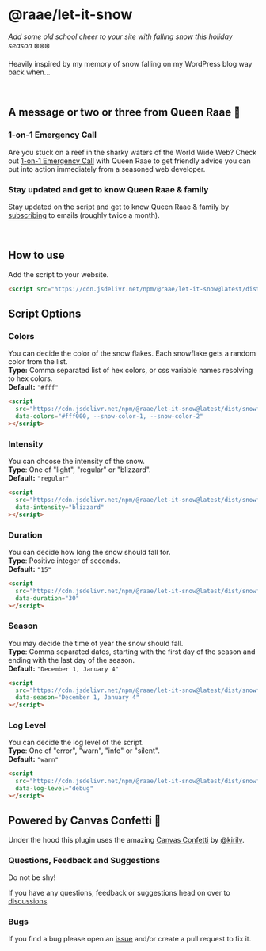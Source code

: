 # @raae/let-it-snow

_Add some old school cheer to your site with falling snow this holiday season_ ❄️❄️❄️

Heavily inspired by my memory of snow falling on my WordPress blog way back when...

&nbsp;

## A message or two or three from Queen Raae 👑

### 1-on-1 Emergency Call

Are you stuck on a reef in the sharky waters of the World Wide Web? Check out [1-on-1 Emergency Call](https://queen.raae.codes/gatsby-emergency/) with Queen Raae to get friendly advice you can put into action immediately from a seasoned web developer.

### Stay updated and get to know Queen Raae & family

Stay updated on the script and get to know Queen Raae & family by [subscribing](https://queen.raae.codes/emails/?utm_source=readme&utm_campaign=let-it-snow) to emails (roughly twice a month).

&nbsp;

## How to use

Add the script to your website.

```html
<script src="https://cdn.jsdelivr.net/npm/@raae/let-it-snow@latest/dist/snowfall.js"></script>
```

## Script Options

### Colors

You can decide the color of the snow flakes. Each snowflake gets a random color from the list.\
**Type:** Comma separated list of hex colors, or css variable names resolving to hex colors.\
**Default:** `"#fff"`

```html
<script
  src="https://cdn.jsdelivr.net/npm/@raae/let-it-snow@latest/dist/snowfall.js"
  data-colors="#fff000, --snow-color-1, --snow-color-2"
></script>
```

### Intensity

You can choose the intensity of the snow.\
**Type**: One of "light", "regular" or "blizzard".\
**Default:** `"regular"`

```html
<script
  src="https://cdn.jsdelivr.net/npm/@raae/let-it-snow@latest/dist/snowfall.js"
  data-intensity="blizzard"
></script>
```

### Duration

You can decide how long the snow should fall for.\
**Type**: Positive integer of seconds.\
**Default:** `"15"`

```html
<script
  src="https://cdn.jsdelivr.net/npm/@raae/let-it-snow@latest/dist/snowfall.js"
  data-duration="30"
></script>
```

### Season

You may decide the time of year the snow should fall.\
**Type**: Comma separated dates, starting with the first day of the season and ending with the last day of the season.\
**Default:** `"December 1, January 4"`

```html
<script
  src="https://cdn.jsdelivr.net/npm/@raae/let-it-snow@latest/dist/snowfall.js"
  data-season="December 1, January 4"
></script>
```

### Log Level

You can decide the log level of the script.\
**Type**: One of "error", "warn", "info" or "silent".\
**Default:** `"warn"`

```html
<script
  src="https://cdn.jsdelivr.net/npm/@raae/let-it-snow@latest/dist/snowfall.js"
  data-log-level="debug"
></script>
```

## Powered by Canvas Confetti 🎉

Under the hood this plugin uses the amazing [Canvas Confetti](https://github.com/catdad/canvas-confetti) by [@kirilv](https://twitter.com/kirilv).

### Questions, Feedback and Suggestions

Do not be shy!

If you have any questions, feedback or suggestions head on over to [discussions](https://github.com/queen-raae/let-it-snow/discussions).

### Bugs

If you find a bug please open an [issue](https://github.com/queen-raae/let-it-snow/issues) and/or create a pull request to fix it.
